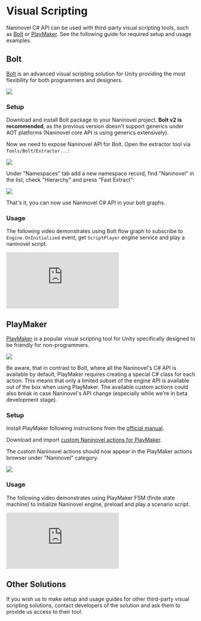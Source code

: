 ﻿# Visual Scripting

Naninovel C# API can be used with third-party visual scripting tools, such as [Bolt](https://ludiq.io/bolt) or [PlayMaker](https://hutonggames.com/). See the following guide for required setup and usage examples.

## Bolt

[Bolt](https://assetstore.unity.com/packages/tools/visual-scripting/bolt-87491) is an advanced visual scripting solution for Unity providing the most flexibility for both programmers and designers. 

![](https://i.gyazo.com/ab7c9d92b32810b030aba24b4bd95405.jpg)

### Setup

Download and install Bolt package to your Naninovel project. **Bolt v2 is recommended**, as the previous version doesn't support generics under AOT platforms (Naninovel core API is using generics extensively).

Now we need to expose Naninovel API for Bolt. Open the extractor tool via `Tools/Bolt/Extractor...`:

![](https://i.gyazo.com/bcd6cf253b77b20f12b7557f41d2a0ae.png)

Under "Namespaces" tab add a new namespace record, find "Naninovel" in the list, check "Hierarchy" and press "Fast Extract":

![](https://i.gyazo.com/0a0460e46aa57fde767b037d6d3af70e.png)

That's it, you can now use Naninovel C# API in your bolt graphs.

### Usage

The following video demonstrates using Bolt flow graph to subscribe to `Engine.OnInitialized` event, get `ScriptPlayer` engine service and play a naninovel script.

<div class="video-container">
    <iframe src="https://www.youtube-nocookie.com/embed/w7PAhE7HO9c" frameborder="0" allow="accelerometer; autoplay; encrypted-media; gyroscope; picture-in-picture" allowfullscreen></iframe>
</div>

## PlayMaker

[PlayMaker](https://assetstore.unity.com/packages/tools/visual-scripting/playmaker-368) is a popular visual scripting tool for Unity specifically designed to be friendly for non-programmers. 

![](https://i.gyazo.com/0a5b219b059fd61c85d225e903d77857.png)

Be aware, that in contrast to Bolt, where all the Naninovel's C# API is available by default, PlayMaker requires creating a special C# class for each action. This means that only a limited subset of the engine API is available out of the box when using PlayMaker. The available custom actions could also break in case Naninovel's API change (especially while we're in beta development stage).

### Setup

Install PlayMaker following instructions from the [official manual](https://hutonggames.fogbugz.com/default.asp?W11).

Download and import [custom Naninovel actions for PlayMaker](https://github.com/Elringus/NaninovelPlayMaker/raw/master/NaninovelPlayMaker.unitypackage).

The custom Naninovel actions should now appear in the PlayMaker actions browser under "Naninovel" category.

![](https://i.gyazo.com/a40b0b7b21c73d3b5f64b005085198ea.png)

### Usage

The following video demonstrates using PlayMaker FSM (finite state machine) to initialize Naninovel engine, preload and play a scenario script.

<div class="video-container">
    <iframe src="https://www.youtube-nocookie.com/embed/N856vi18XVU" frameborder="0" allow="accelerometer; autoplay; encrypted-media; gyroscope; picture-in-picture" allowfullscreen></iframe>
</div>

## Other Solutions

If you wish us to make setup and usage guides for other third-party visual scripting solutions, contact developers of the solution and ask them to provide us access to their tool.
